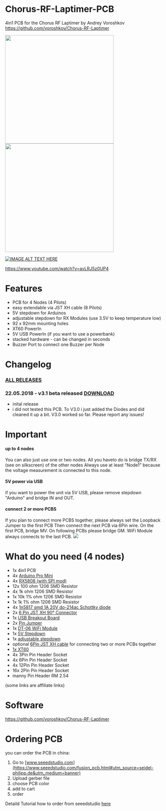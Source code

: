 # Chorus-RF-Laptimer-PCB
4in1 PCB for the Chorus RF Laptimer by Andrey Voroshkov
https://github.com/voroshkov/Chorus-RF-Laptimer

<img src="https://raw.githubusercontent.com/ps915/Chorus-RF-Laptimer-PCB/master/p3.JPG" width="350"> <img src="https://raw.githubusercontent.com/ps915/Chorus-RF-Laptimer-PCB/master/p1.JPG" width="350">

[![IMAGE ALT TEXT HERE](https://img.youtube.com/vi/avLRJ5z0UP4/0.jpg)](https://www.youtube.com/watch?v=avLRJ5z0UP4)

https://www.youtube.com/watch?v=avLRJ5z0UP4

# Features
* PCB for 4 Nodes (4 Pilots)
* easy extendable via JST XH cable (8 Pilots)
* 5V stepdown for Arduinos
* adjustable stepdown for RX Modules (use 3.5V to keep temperature low)
* 92 x 92mm mounting holes
* XT60 PowerIn
* 5V USB PowerIn (if you want to use a powerbank)
* stacked hardware - can be changed in seconds
* Buzzer Port to connect one Buzzer per Node

# Changelog
### [ALL RELEASES](https://github.com/ps915/Chorus-RF-Laptimer-PCB/releases) 
### 22.05.2018 - v3.1 beta released [DOWNLOAD](https://github.com/ps915/Chorus-RF-Laptimer-PCB/files/2025616/chorus_4in1_3.1_gerber_file.zip)
* inital release
* i did not tested this PCB. To V3.0 i just added the Diodes and did cleaned it up a bit. V3.0 worked so far. Please report any issues!

# Important
#### up to 4 nodes
You can also just use one or two nodes. All you haveto do is bridge TX/RX (see on silkscreen) of the other nodes
Always use at least "Node1" because the voltage measurement is connected to this node.
#### 5V power via USB
if you want to power the unit via 5V USB, please remove stepdown "Arduino" and bridge IN and OUT.
#### connect 2 or more PCBS
If you plan to connect more PCBS together, please always set the Loopback Jumper to the first PCB
Then connect the next PCB via 6Pin wire. On the first PCB, bridge MV. On following PCBs please bridge GM. WiFi Module always connects to the last PCB.
<img src="https://raw.githubusercontent.com/ps915/Chorus-RF-Laptimer-PCB/master/p5.jpg">

# What do you need (4 nodes)
* 1x 4in1 PCB
* 4x [Arduino Pro Mini](https://www.banggood.com/Wholesale-New-Ver-Pro-Mini-ATMEGA328-328p-5V-16MHz-Arduino-Compatible-Nano-Size-p-68534.html?p=3R26141006882201412N)
* 4x [RX5808 (with SPI mod)](https://www.banggood.com/FPV-5_8G-Wireless-Audio-Video-Receiving-Module-RX5808-p-84775.html?p=3R26141006882201412N)
* 12x 100 ohm 1206 SMD Resistor
* 4x 1k ohm 1206 SMD Resistor
* 1x 10k 1% ohm 1206 SMD Resistor
* 1x 1k 1% ohm 1206 SMD Resistor
* 4x [1n5817 smd 1A 20V do-214ac Schottky diode](https://de.aliexpress.com/item/Free-shipping-100pcs-sma-1n5817-smd-1A-20V-do-214ac-Schottky-diode-SOt-23-diode-ss12/32337976826.html)
* 2x [6 Pin JST XH 90° Connector](https://de.aliexpress.com/item/100Pcs-2-54Mm-Spacing-series-Right-Angle-Bend-the-foot-Jst-Xh-Connector-Pin-Header-White/32819782475.html?spm=a2g0s.9042311.0.0.27424c4dqFzf6o)
* 1x [USB Breakout Board](https://de.aliexpress.com/item/10PCS-CJMCU-Breakout-Power-Supply-Module-Micro-USB-Interface-Power-Adapter-Board-USB-5V-Breakout-Module/32789480622.html?spm=a2g0s.9042311.0.0.27424c4dxZJ1Gy)
* 2x [Pin Jumper](https://www.banggood.com/100pcs-2_54mm-Jumper-Cap-Short-Circuit-Cap-Pin-Connection-Block-p-1212414.html?p=3R26141006882201412N)
* 1x [DT-06 WiFi Module](https://www.banggood.com/Geekcreit-DT-06-Wireless-WiFi-Serial-Port-Transparent-Transmission-Module-TTL-To-WiFi-p-1141047.html?p=3R26141006882201412N)
* 1x [5V Stepdown](https://www.banggood.com/5pcs-DC-DC-5V-3A-Power-Supply-Module-Buck-Step-Down-Regulator-Module-24V-12V-9V-To-5V-Fixed-Output-p-1198421.html?p=3R26141006882201412N)
* 1x [adjustable stepdown](https://www.banggood.com/5Pcs-Mini-DC-DC-Converter-Adjustable-Power-Supply-Step-Down-Module-p-951165.html?p=3R26141006882201412N)
* optional [6Pin JST XH cable](https://de.aliexpress.com/item/20-Pcs-10cm-6Pin-JST-XH-Connector-Cable-Wire-2-54mm-Pitch-Female-to-Female/32767693655.html?spm=a2g0s.9042311.0.0.27424c4dSbC1ad) for connecting two or more PCBs together
* [1x XT60](https://www.banggood.com/Amass-XT60-MaleFemale-Bullet-Connector-Plugs-For-RC-Lipo-Battery-p-929670.html?p=3R26141006882201412N)
* 4x 3Pin Pin Header Socket
* 4x 6Pin Pin Header Socket
* 4x 12Pin Pin Header Socket
* 16x 2Pin Pin Header Socket
* manny Pin Header RM 2.54

(some links are affiliate links)

# Software
https://github.com/voroshkov/Chorus-RF-Laptimer

# Ordering PCB
you can order the PCB in china:
1. Go to [www.seeedstudio.com](https://www.seeedstudio.com/fusion_pcb.html#utm_source=seidel-philipp.de&utm_medium=banner)
2. Upload gerber file
3. choose PCB color
3. add to cart
4. order

Detaild Tutorial how to order from seeedstudio [here](https://blog.seidel-philipp.de/do-it-yourself-pagoda-fpv-antenna-for-less-than-2/)

